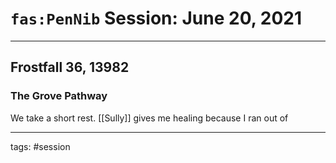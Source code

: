# `fas:PenNib` Session: June 20, 2021
---

## Frostfall 36, 13982

### The Grove Pathway

We take a short rest. [[Sully]] gives me healing because I ran out of 

---

tags: #session



